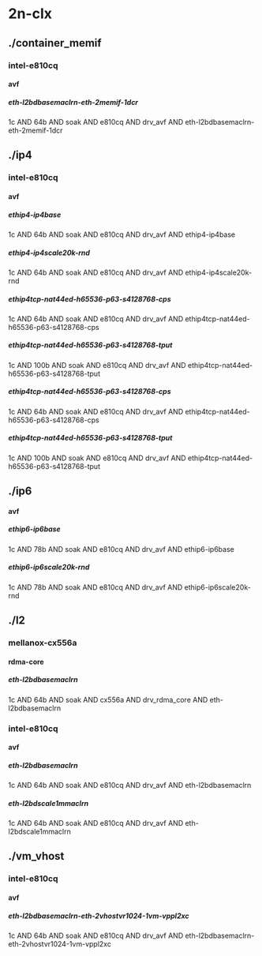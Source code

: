# 2n-clx
## ./container_memif
### intel-e810cq
#### avf
##### eth-l2bdbasemaclrn-eth-2memif-1dcr
1c AND 64b AND soak AND e810cq AND drv_avf AND eth-l2bdbasemaclrn-eth-2memif-1dcr
## ./ip4
### intel-e810cq
#### avf
##### ethip4-ip4base
1c AND 64b AND soak AND e810cq AND drv_avf AND ethip4-ip4base
##### ethip4-ip4scale20k-rnd
1c AND 64b AND soak AND e810cq AND drv_avf AND ethip4-ip4scale20k-rnd
##### ethip4tcp-nat44ed-h65536-p63-s4128768-cps
1c AND 64b AND soak AND e810cq AND drv_avf AND ethip4tcp-nat44ed-h65536-p63-s4128768-cps
##### ethip4tcp-nat44ed-h65536-p63-s4128768-tput
1c AND 100b AND soak AND e810cq AND drv_avf AND ethip4tcp-nat44ed-h65536-p63-s4128768-tput
##### ethip4tcp-nat44ed-h65536-p63-s4128768-cps
1c AND 64b AND soak AND e810cq AND drv_avf AND ethip4tcp-nat44ed-h65536-p63-s4128768-cps
##### ethip4tcp-nat44ed-h65536-p63-s4128768-tput
1c AND 100b AND soak AND e810cq AND drv_avf AND ethip4tcp-nat44ed-h65536-p63-s4128768-tput
## ./ip6
#### avf
##### ethip6-ip6base
1c AND 78b AND soak AND e810cq AND drv_avf AND ethip6-ip6base
##### ethip6-ip6scale20k-rnd
1c AND 78b AND soak AND e810cq AND drv_avf AND ethip6-ip6scale20k-rnd
## ./l2
### mellanox-cx556a
#### rdma-core
##### eth-l2bdbasemaclrn
1c AND 64b AND soak AND cx556a AND drv_rdma_core AND eth-l2bdbasemaclrn
### intel-e810cq
#### avf
##### eth-l2bdbasemaclrn
1c AND 64b AND soak AND e810cq AND drv_avf AND eth-l2bdbasemaclrn
##### eth-l2bdscale1mmaclrn
1c AND 64b AND soak AND e810cq AND drv_avf AND eth-l2bdscale1mmaclrn
## ./vm_vhost
### intel-e810cq
#### avf
##### eth-l2bdbasemaclrn-eth-2vhostvr1024-1vm-vppl2xc
1c AND 64b AND soak AND e810cq AND drv_avf AND eth-l2bdbasemaclrn-eth-2vhostvr1024-1vm-vppl2xc
